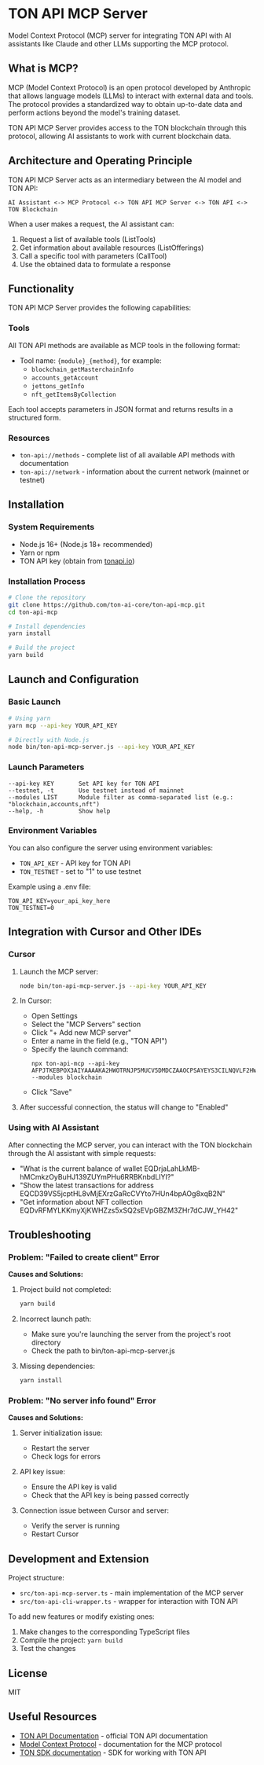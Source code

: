 # TON API MCP Server

Model Context Protocol (MCP) server for integrating TON API with AI assistants like Claude and other LLMs supporting the MCP protocol.

## What is MCP?

MCP (Model Context Protocol) is an open protocol developed by Anthropic that allows language models (LLMs) to interact with external data and tools. The protocol provides a standardized way to obtain up-to-date data and perform actions beyond the model's training dataset.

TON API MCP Server provides access to the TON blockchain through this protocol, allowing AI assistants to work with current blockchain data.

## Architecture and Operating Principle

TON API MCP Server acts as an intermediary between the AI model and TON API:

```
AI Assistant <-> MCP Protocol <-> TON API MCP Server <-> TON API <-> TON Blockchain
```

When a user makes a request, the AI assistant can:
1. Request a list of available tools (ListTools)
2. Get information about available resources (ListOfferings)
3. Call a specific tool with parameters (CallTool)
4. Use the obtained data to formulate a response

## Functionality

TON API MCP Server provides the following capabilities:

### Tools

All TON API methods are available as MCP tools in the following format:
- Tool name: `{module}_{method}`, for example:
  - `blockchain_getMasterchainInfo`
  - `accounts_getAccount`
  - `jettons_getInfo`
  - `nft_getItemsByCollection`

Each tool accepts parameters in JSON format and returns results in a structured form.

### Resources

- `ton-api://methods` - complete list of all available API methods with documentation
- `ton-api://network` - information about the current network (mainnet or testnet)

## Installation

### System Requirements

- Node.js 16+ (Node.js 18+ recommended)
- Yarn or npm
- TON API key (obtain from [tonapi.io](https://tonapi.io))

### Installation Process

```bash
# Clone the repository
git clone https://github.com/ton-ai-core/ton-api-mcp.git
cd ton-api-mcp

# Install dependencies
yarn install

# Build the project
yarn build
```

## Launch and Configuration

### Basic Launch

```bash
# Using yarn
yarn mcp --api-key YOUR_API_KEY

# Directly with Node.js
node bin/ton-api-mcp-server.js --api-key YOUR_API_KEY
```

### Launch Parameters

```
--api-key KEY       Set API key for TON API
--testnet, -t       Use testnet instead of mainnet
--modules LIST      Module filter as comma-separated list (e.g.: "blockchain,accounts,nft")
--help, -h          Show help
```

### Environment Variables

You can also configure the server using environment variables:

- `TON_API_KEY` - API key for TON API
- `TON_TESTNET` - set to "1" to use testnet

Example using a .env file:
```
TON_API_KEY=your_api_key_here
TON_TESTNET=0
```

## Integration with Cursor and Other IDEs

### Cursor

1. Launch the MCP server:
   ```bash
   node bin/ton-api-mcp-server.js --api-key YOUR_API_KEY
   ```

2. In Cursor:
   - Open Settings
   - Select the "MCP Servers" section
   - Click "+ Add new MCP server"
   - Enter a name in the field (e.g., "TON API")
   - Specify the launch command:
     ```
     npx ton-api-mcp --api-key AFPJTKEBPOX3AIYAAAAKA2HWOTRNJP5MUCV5DMDCZAAOCPSAYEYS3CILNQVLF2HWKED6USY --modules blockchain
     ```
   - Click "Save"

3. After successful connection, the status will change to "Enabled"

### Using with AI Assistant

After connecting the MCP server, you can interact with the TON blockchain through the AI assistant with simple requests:

- "What is the current balance of wallet EQDrjaLahLkMB-hMCmkzOyBuHJ139ZUYmPHu6RRBKnbdLIYI?"
- "Show the latest transactions for address EQCD39VS5jcptHL8vMjEXrzGaRcCVYto7HUn4bpAOg8xqB2N"
- "Get information about NFT collection EQDvRFMYLKKmyXjKWHZzs5xSQ2sEVpGBZM3ZHr7dCJW_YH42"

## Troubleshooting

### Problem: "Failed to create client" Error

**Causes and Solutions:**
1. Project build not completed:
   ```bash
   yarn build
   ```

2. Incorrect launch path:
   - Make sure you're launching the server from the project's root directory
   - Check the path to bin/ton-api-mcp-server.js

3. Missing dependencies:
   ```bash
   yarn install
   ```

### Problem: "No server info found" Error

**Causes and Solutions:**
1. Server initialization issue:
   - Restart the server
   - Check logs for errors
   
2. API key issue:
   - Ensure the API key is valid
   - Check that the API key is being passed correctly

3. Connection issue between Cursor and server:
   - Verify the server is running
   - Restart Cursor

## Development and Extension

Project structure:
- `src/ton-api-mcp-server.ts` - main implementation of the MCP server
- `src/ton-api-cli-wrapper.ts` - wrapper for interaction with TON API

To add new features or modify existing ones:
1. Make changes to the corresponding TypeScript files
2. Compile the project: `yarn build`
3. Test the changes

## License

MIT

## Useful Resources

- [TON API Documentation](https://tonapi.io/docs) - official TON API documentation
- [Model Context Protocol](https://github.com/anthropics/modelcontextprotocol) - documentation for the MCP protocol
- [TON SDK documentation](https://github.com/tonkeeper/tonapi-sdk-js) - SDK for working with TON API 